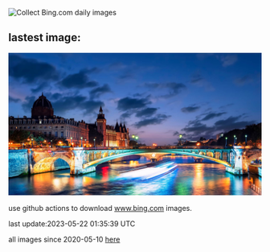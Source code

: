 ![Collect Bing.com daily images](https://github.com/counter2015/bing-daily-images/workflows/Collect%20Bing.com%20daily%20images/badge.svg)
## lastest image:
![](images/PontdArcole.jpg)

use github actions to download www.bing.com images.

last update:2023-05-22 01:35:39 UTC

all images since 2020-05-10 [here](https://github.com/counter2015/bing-daily-images/tree/master/images) 
